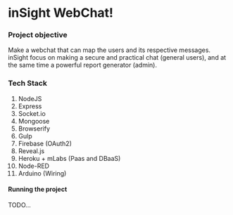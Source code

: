 # inSight WebChat!

### Project objective
Make a webchat that can map the users and its respective messages.
inSight focus on making a secure and practical chat (general users),
and at the same time a powerful report generator (admin).

### Tech Stack

1. NodeJS
2. Express
3. Socket.io
4. Mongoose
5. Browserify
6. Gulp
7. Firebase (OAuth2)
8. Reveal.js
9. Heroku + mLabs (Paas and DBaaS)
10. Node-RED
11. Arduino (Wiring)

#### Running the project

TODO...
